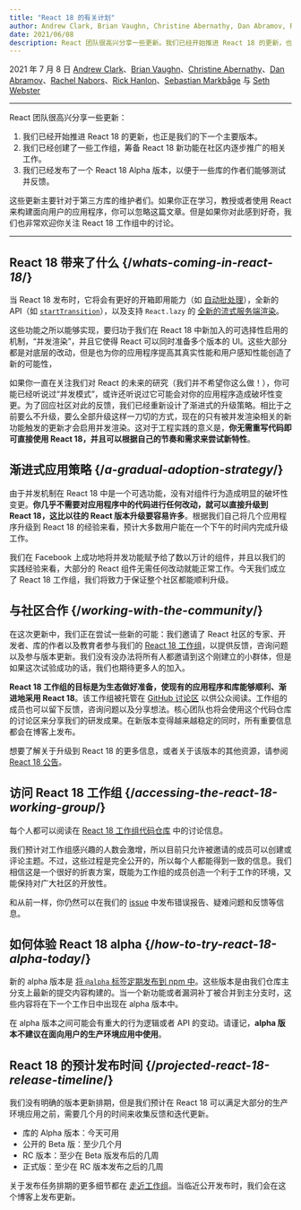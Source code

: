 ```yaml
---
title: "React 18 的有关计划"
author: Andrew Clark, Brian Vaughn, Christine Abernathy, Dan Abramov, Rachel Nabors, Rick Hanlon, Sebastian Markbage, and Seth Webster
date: 2021/06/08
description: React 团队很高兴分享一些更新。我们已经开始推进 React 18 的更新，也正是我们的下一个主要版本。我们已经创建了一些工作组，筹备 React 18 新功能在社区内逐步推广的相关工作。我们已经发布了一个 React 18 Alpha 版本，以便于一些库的作者们能够测试并反馈...
---
```


2021 年 7 月 8 日 [Andrew Clark](https://twitter.com/acdlite)、[Brian Vaughn](https://github.com/bvaughn)、[Christine Abernathy](https://twitter.com/abernathyca)、[Dan Abramov](https://twitter.com/dan_abramov)、[Rachel Nabors](https://twitter.com/rachelnabors)、[Rick Hanlon](https://twitter.com/rickhanlonii)、[Sebastian Markbåge](https://twitter.com/sebmarkbage) 与 [Seth Webster](https://twitter.com/sethwebster)

---

<Intro>

React 团队很高兴分享一些更新：

1. 我们已经开始推进 React 18 的更新，也正是我们的下一个主要版本。
2. 我们已经创建了一些工作组，筹备 React 18 新功能在社区内逐步推广的相关工作。
3. 我们已经发布了一个 React 18 Alpha 版本，以便于一些库的作者们能够测试并反馈。

这些更新主要针对于第三方库的维护者们。如果你正在学习，教授或者使用 React 来构建面向用户的应用程序，你可以忽略这篇文章。但是如果你对此感到好奇，我们也非常欢迎你关注 React 18 工作组中的讨论。

---

</Intro>

## React 18 带来了什么 {/*whats-coming-in-react-18*/}

当 React 18 发布时，它将会有更好的开箱即用能力（如 [自动批处理](https://github.com/reactwg/react-18/discussions/21)），全新的 API（如 [`startTransition`](https://github.com/reactwg/react-18/discussions/41)），以及支持 `React.lazy` 的 [全新的流式服务端渲染](https://github.com/reactwg/react-18/discussions/37)。

这些功能之所以能够实现，要归功于我们在 React 18 中新加入的可选择性启用的机制，“并发渲染”，并且它使得 React 可以同时准备多个版本的 UI。这些大部分都是对底层的改动，但是也为你的应用程序提高其真实性能和用户感知性能创造了新的可能性，

如果你一直在关注我们对 React 的未来的研究（我们并不希望你这么做！），你可能已经听说过“并发模式”，或许还听说过它可能会对你的应用程序造成破坏性变更。为了回应社区对此的反馈，我们已经重新设计了渐进式的升级策略。相比于之前要么不升级，要么全部升级这样一刀切的方式，现在的只有被并发渲染相关的新功能触发的更新才会启用并发渲染。这对于工程实践的意义是，**你无需重写代码即可直接使用 React 18，并且可以根据自己的节奏和需求来尝试新特性**。

## 渐进式应用策略 {/*a-gradual-adoption-strategy*/}

由于并发机制在 React 18 中是一个可选功能，没有对组件行为造成明显的破坏性变更。**你几乎不需要对应用程序中的代码进行任何改动，就可以直接升级到 React 18，这比以往的 React 版本升级要容易许多**。根据我们自己将几个应用程序升级到 React 18 的经验来看，预计大多数用户能在一个下午的时间内完成升级工作。

我们在 Facebook 上成功地将并发功能赋予给了数以万计的组件，并且以我们的实践经验来看，大部分的 React 组件无需任何改动就能正常工作。今天我们成立了 React 18 工作组，我们将致力于保证整个社区都能顺利升级。

## 与社区合作 {/*working-with-the-community*/}

在这次更新中，我们正在尝试一些新的可能：我们邀请了 React 社区的专家、开发者、库的作者以及教育者参与我们的 [React 18 工作组](https://github.com/reactwg/react-18)，以提供反馈，咨询问题以及参与版本更新。我们没有没办法将所有人都邀请到这个刚建立的小群体，但是如果这次试验成功的话，我们也期待更多人的加入。

**React 18 工作组的目标是为生态做好准备，使现有的应用程序和库能够顺利、渐进地采用 React 18**。该工作组被托管在 [GitHub 讨论区](https://github.com/reactwg/react-18/discussions) 以供公众阅读。工作组的成员也可以留下反馈，咨询问题以及分享想法。核心团队也将会使用这个代码仓库的讨论区来分享我们的研发成果。在新版本变得越来越稳定的同时，所有重要信息都会在博客上发布。

想要了解关于升级到 React 18 的更多信息，或者关于该版本的其他资源，请参阅 [React 18 公告](https://github.com/reactwg/react-18/discussions/4)。

## 访问 React 18 工作组 {/*accessing-the-react-18-working-group*/}

每个人都可以阅读在 [React 18 工作组代码仓库](https://github.com/reactwg/react-18) 中的讨论信息。

我们预计对工作组感兴趣的人数会激增，所以目前只允许被邀请的成员可以创建或评论主题。不过，这些过程是完全公开的，所以每个人都能得到一致的信息。我们相信这是一个很好的折衷方案，既能为工作组的成员创造一个利于工作的环境，又能保持对广大社区的开放性。

和从前一样，你仍然可以在我们的 [issue](https://github.com/facebook/react/issues) 中发布错误报告、疑难问题和反馈等信息。

## 如何体验 React 18 alpha {/*how-to-try-react-18-alpha-today*/}

新的 alpha 版本是 [将 `@alpha` 标签定期发布到 npm 中](https://github.com/reactwg/react-18/discussions/9)。这些版本是由我们仓库主分支上最新的提交内容构建的。当一个新功能或者漏洞补丁被合并到主分支时，这些内容将在下一个工作日中出现在 alpha 版本中。

在 alpha 版本之间可能会有重大的行为逻辑或者 API 的变动。请谨记，**alpha 版本不建议在面向用户的生产环境应用中使用**。

## React 18 的预计发布时间 {/*projected-react-18-release-timeline*/}

我们没有明确的版本更新排期，但是我们预计在 React 18 可以满足大部分的生产环境应用之前，需要几个月的时间来收集反馈和迭代更新。

* 库的 Alpha 版本：今天可用
* 公开的 Beta 版：至少几个月
* RC 版本：至少在 Beta 版发布后的几周
* 正式版：至少在 RC 版本发布之后的几周

关于发布任务排期的更多细节都在 [走近工作组](https://github.com/reactwg/react-18/discussions/9)。当临近公开发布时，我们会在这个博客上发布更新。
